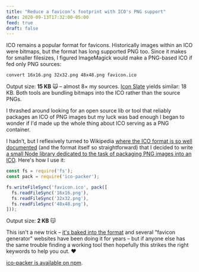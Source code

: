 ```yaml
---
title: "Reduce a favicon’s footprint with ICO's PNG support"
date: 2020-09-13T17:32:00-05:00
feed: true
draft: false
---
```

ICO remains a popular format for favicons. Historically images within an ICO were bitmaps, but the format has long supported PNG too. Since it makes for smaller filesizes, I figured ImageMagick would make a PNG-based ICO if fed only PNG sources:

```bash
convert 16x16.png 32x32.png 48x48.png favicon.ico
```

Output size: **15 KB** 🙀 – almost 8× my sources. [Icon Slate](https://www.kodlian.com/apps/icon-slate) yields similar: 18 KB. Both tools are bundling bitmaps into the ICO rather than the source PNGs.

I thrashed around looking for an open source lib or tool that reliably packages an ICO of PNG images but my luck was bad enough I began to wonder if I'd made up the whole thing about ICO serving as a PNG container.

I hadn’t, but I reflexively turned to Wikipedia [where the ICO format is so well documented](https://en.wikipedia.org/wiki/ICO_\(file_format\)#Outline) (and the format itself so straightforward) that I decided to write [a small Node library dedicated to the task of packaging PNG images into an ICO](https://github.com/redoPop/ico-packer). Here's how I use it:

```js
const fs = require('fs');
const pack = require('ico-packer');

fs.writeFileSync('favicon.ico', pack([
  fs.readFileSync('16x16.png'),
  fs.readFileSync('32x32.png'),
  fs.readFileSync('48x48.png'),
]));
```

Output size: **2 KB** 😽

This isn't a new trick – [it's baked into the format](https://devblogs.microsoft.com/oldnewthing/20101022-00/?p=12473) and several "favicon generator" websites have been doing it for years – but if anyone else has the same trouble finding a working tool then hopefully this strikes the right keywords to help you out. ❤️

[ico-packer is available on npm](https://www.npmjs.com/package/ico-packer).
